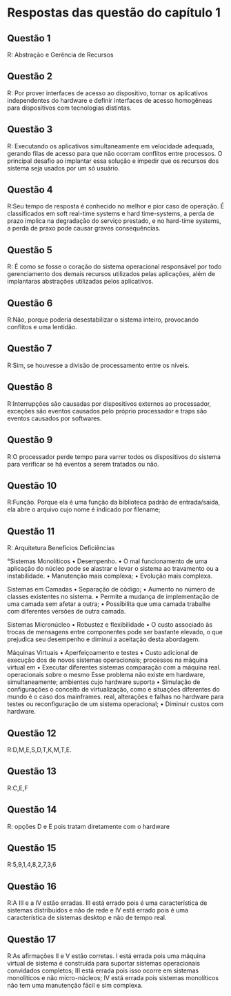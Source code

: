 # Respostas das questão do capítulo 1

## Questão 1

R: Abstração e Gerência de Recursos 

## Questão 2

R:  Por prover interfaces de acesso ao dispositivo, tornar os aplicativos independentes do hardware e definir interfaces de acesso homogêneas para dispositivos com tecnologias distintas.

## Questão 3

R:  Executando os aplicativos simultaneamente em velocidade adequada, gerando filas de acesso para que não ocorram conflitos entre processos. O principal desafio ao implantar essa solução e impedir que os recursos dos sistema seja usados por um só usuário.

## Questão 4

R:Seu tempo de resposta é conhecido no melhor e pior caso de operação. É classificados em soft real-time systems e hard time-systems, a perda de prazo implica na degradação do serviço prestado, e no hard-time systems, a perda de praxo pode causar graves consequências.

## Questão 5

R: É como se fosse o coração do sistema operacional responsável  por todo gerenciamento dos demais recursos utilizados pelas aplicações, além de implantaras abstrações utilizadas pelos aplicativos.


## Questão 6

R:Não, porque poderia desestabilizar o sistema inteiro, provocando conflitos e uma lentidão.


## Questão 7

R:Sim, se houvesse a divisão de processamento entre os níveis.


## Questão 8

R:Interrupções são causadas por dispositivos externos ao processador, exceções são eventos causados pelo próprio processador e traps são eventos causados por softwares.


## Questão 9

R:O processador perde tempo para varrer todos os dispositivos do sistema para verificar se há eventos a serem tratados ou não.


## Questão 10

R:Função. Porque ela é uma função da biblioteca padrão de entrada/saida, ela abre o arquivo cujo nome é indicado por filename;


## Questão 11

R:
Arquitetura					               Benefícios							                      Deficiências

°Sistemas Monolíticos				      • Desempenho.						                     • O mal funcionamento de uma
																	                                             aplicação do núcleo pode se alastrar e levar
																	o sistema ao travamento ou a instabilidade.
																	• Manutenção mais complexa;
																	• Evolução mais complexa.




Sistemas em Camadas				        • Separação de código;					    • Aumento no número de classes existentes no sistema.
                                  • Permite a mudança de
                                implementação de uma
                                camada sem afetar a outra;
                                  • Possibilita que uma
                                 camada trabalhe com 
                                diferentes versões de outra 
                                camada.						





Sistemas Micronúcleo				      • Robustez e flexibilidade				• O custo associado às trocas 
																	de mensagens entre componentes
								 									pode ser bastante elevado, o que 
																	prejudica seu desempenho e diminui
								 									a aceitação desta abordagem.
								




Máquinas Virtuais					• Aperfeiçoamento e testes 				      • Custo adicional de execução dos
                          de novos sistemas operacionais;			    processos na máquina virtual em
                          • Executar diferentes sistemas 			    comparação com a máquina real.
                          operacionais sobre o mesmo 		 		      Esse problema não existe em
                          hardware, simultaneamente;				      ambientes cujo hardware suporta
                          • Simulação de configurações 			      o conceito de virtualização, como
                          e situações diferentes do mundo			    é o caso dos mainframes.
                           real, alterações e falhas no hardware 
                          para testes ou reconfiguração de um
                           sistema operacional;
                          • Diminuir custos com hardware.




## Questão 12

R:D,M,E,S,D,T,K,M,T,E.

## Questão 13

R:C,E,F

## Questão 14

R: opções D e E pois tratam diretamente com o hardware

## Questão 15

R:5,9,1,4,8,2,7,3,6

## Questão 16

R:A III e a IV estão erradas. III está errado pois é uma característica de sistemas distribuídos e não de rede e IV está errado pois é uma característica de sistemas desktop e não de tempo real.


## Questão 17

R:As afirmações II e V estão corretas.
I está errada pois uma máquina virtual de sistema é construída para suportar sistemas operacionais convidados completos; III está errada pois isso ocorre em sistemas monolíticos e não micro-núcleos; IV está errada pois sistemas monolíticos não tem uma manutenção fácil e sim complexa.

